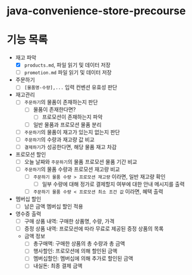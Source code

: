# java-convenience-store-precourse

# 기능 목록

- 재고 파악
    - [x] `products.md`, 파일 읽기 및 데이터 저장
    - [ ] `promotion.md` 파일 읽기 및 데이터 저장
- 주문하기
    - [ ] `[물품명-수량],...` 입력 컨벤션 유효성 판단
- 재고관리
    - [ ] `주문하기`의 물품이 존재하는지 판단
        - [ ] 물품이 존재한다면?
            - [ ] 프로모션이 존재하는지 파악
        - [ ] 일반 물품과 프로모션 물품 분리
    - [ ] `주문하기`의 물품이 재고가 있는지 없는지 판단
    - [ ] `주문하기`의 수량과 재고량 값 비교
    - [ ] `결제하기`가 성공한다면, 해당 물품 재고 차감
- 프로모션 할인
    - [ ] 오늘 날짜와 `주문하기`의 물품 프로모션 물품 기간 비교
    - [ ] `주문하기`의 물품 수량과 프로모션 재고량 비교
        - [ ] `주문하기 물품 수량 > 프로모션 재고량` 이라면, 일반 재고량 확인
            - [ ] 일부 수량에 대해 정가로 결제할지 여부에 대한 안내 메시지를 출력
        - [ ] `주문하기 물품 수량 < 프로모션 최소 조건 값` 이라면, 혜택 출력
- 멤버십 할인
    - [ ] 남은 금액 멤버십 할인 적용
- 영수증 출력
    - [ ] 구매 상품 내역: 구매한 상품명, 수량, 가격
    - [ ] 증정 상품 내역: 프로모션에 따라 무료로 제공된 증정 상품의 목록
    - 금액 정보
        - [ ] 총구매액: 구매한 상품의 총 수량과 총 금액
        - [ ] 행사할인: 프로모션에 의해 할인된 금액
        - [ ] 멤버십할인: 멤버십에 의해 추가로 할인된 금액
        - [ ] 내실돈: 최종 결제 금액